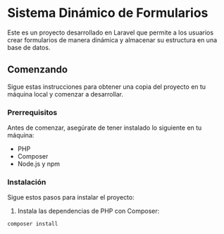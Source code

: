 # Sistema Dinámico de Formularios

Este es un proyecto desarrollado en Laravel que permite a los usuarios crear formularios de manera dinámica y almacenar su estructura en una base de datos.

## Comenzando

Sigue estas instrucciones para obtener una copia del proyecto en tu máquina local y comenzar a desarrollar.

### Prerrequisitos

Antes de comenzar, asegúrate de tener instalado lo siguiente en tu máquina:

- PHP
- Composer
- Node.js y npm

### Instalación

Sigue estos pasos para instalar el proyecto:

1. Instala las dependencias de PHP con Composer:

```bash
composer install
